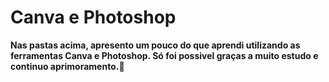 # Canva e Photoshop
**Nas pastas acima, apresento um pouco do que aprendi utilizando as ferramentas Canva e Photoshop. Só foi possivel graças a muito estudo e continuo aprimoramento.🚀**


